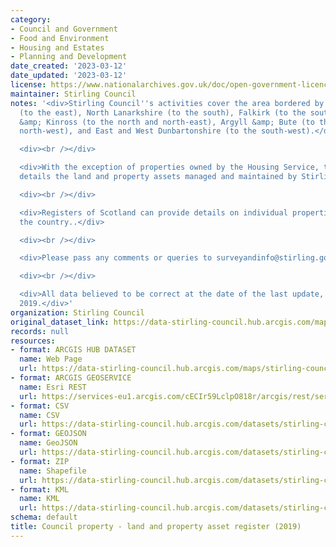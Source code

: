 ```yaml
---
category:
- Council and Government
- Food and Environment
- Housing and Estates
- Planning and Development
date_created: '2023-03-12'
date_updated: '2023-03-12'
license: https://www.nationalarchives.gov.uk/doc/open-government-licence/version/3/
maintainer: Stirling Council
notes: '<div>Stirling Council''s activities cover the area bordered by Clackmannanshire
  (to the east), North Lanarkshire (to the south), Falkirk (to the south-east), Perth
  &amp; Kinross (to the north and north-east), Argyll &amp; Bute (to the north and
  north-west), and East and West Dunbartonshire (to the south-west).</div>

  <div><br /></div>

  <div>With the exception of properties owned by the Housing Service, this dataset
  details the land and property assets managed and maintained by Stirling Council.</div>

  <div><br /></div>

  <div>Registers of Scotland can provide details on individual properties throughout
  the country..</div>

  <div><br /></div>

  <div>Please pass any comments or queries to surveyandinfo@stirling.gov.uk.</div>

  <div><br /></div>

  <div>All data believed to be correct at the date of the last update, 12th February,
  2019.</div>'
organization: Stirling Council
original_dataset_link: https://data-stirling-council.hub.arcgis.com/maps/stirling-council::council-property-land-and-property-asset-register-2019
records: null
resources:
- format: ARCGIS HUB DATASET
  name: Web Page
  url: https://data-stirling-council.hub.arcgis.com/maps/stirling-council::council-property-land-and-property-asset-register-2019
- format: ARCGIS GEOSERVICE
  name: Esri REST
  url: https://services-eu1.arcgis.com/cECIr59LclpO818r/arcgis/rest/services/council%20property%20-%20land%20and%20property%20asset%20register%20(2019)/FeatureServer/0
- format: CSV
  name: CSV
  url: https://data-stirling-council.hub.arcgis.com/datasets/stirling-council::council-property-land-and-property-asset-register-2019.csv?outSR=%7B%22latestWkid%22%3A3857%2C%22wkid%22%3A102100%7D
- format: GEOJSON
  name: GeoJSON
  url: https://data-stirling-council.hub.arcgis.com/datasets/stirling-council::council-property-land-and-property-asset-register-2019.geojson?outSR=%7B%22latestWkid%22%3A3857%2C%22wkid%22%3A102100%7D
- format: ZIP
  name: Shapefile
  url: https://data-stirling-council.hub.arcgis.com/datasets/stirling-council::council-property-land-and-property-asset-register-2019.zip?outSR=%7B%22latestWkid%22%3A3857%2C%22wkid%22%3A102100%7D
- format: KML
  name: KML
  url: https://data-stirling-council.hub.arcgis.com/datasets/stirling-council::council-property-land-and-property-asset-register-2019.kml?outSR=%7B%22latestWkid%22%3A3857%2C%22wkid%22%3A102100%7D
schema: default
title: Council property - land and property asset register (2019)
---
```

